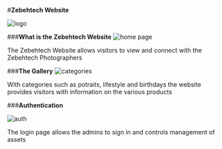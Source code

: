 #**Zebehtech Website**

![logo ](https://res.cloudinary.com/zebehtech/image/upload/v1578295613/qty_rqu7ql.png)

###**What is the Zebehtech Website**
![home page](https://res.cloudinary.com/zebehtech/image/upload/v1580408542/zt_wg3xhh.png)


The Zebehtech Website allows visitors to view and connect with the Zebehtech Photographers


###**The Gallery**
![categories](https://res.cloudinary.com/zebehtech/image/upload/v1580408544/zt2_ffiwmp.png)

With categories such as potraits, lifestyle and birthdays the website provides visitors with information on the various products



###**Authentication**

![auth](https://res.cloudinary.com/zebehtech/image/upload/v1580408538/z4_cqbbti.png)

The login page allows the admins to sign in and controls management of assets


